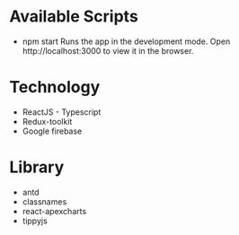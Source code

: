# Available Scripts

-   npm start
    Runs the app in the development mode.
    Open http://localhost:3000 to view it in the browser.

# Technology

-   ReactJS - Typescript
-   Redux-toolkit
-   Google firebase

# Library

-   antd
-   classnames
-   react-apexcharts
-   tippyjs
